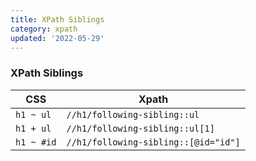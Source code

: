 ```yaml
---
title: XPath Siblings
category: xpath
updated: '2022-05-29'
---
```


### XPath Siblings

| CSS        | Xpath                                |
| ---------- | ------------------------------------ |
| `h1 ~ ul`  | `//h1/following-sibling::ul`         |
| `h1 + ul`  | `//h1/following-sibling::ul[1]`      |
| `h1 ~ #id` | `//h1/following-sibling::[@id="id"]` |
